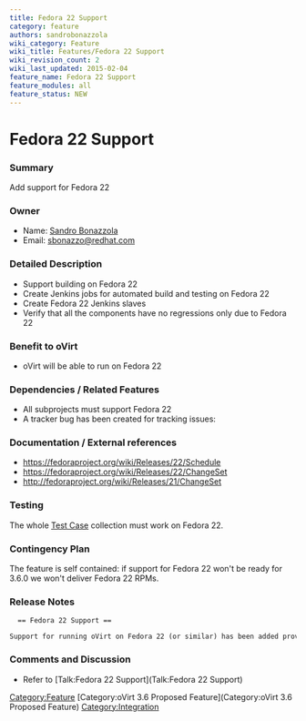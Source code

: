 ```yaml
---
title: Fedora 22 Support
category: feature
authors: sandrobonazzola
wiki_category: Feature
wiki_title: Features/Fedora 22 Support
wiki_revision_count: 2
wiki_last_updated: 2015-02-04
feature_name: Fedora 22 Support
feature_modules: all
feature_status: NEW
---
```


# Fedora 22 Support

### Summary

Add support for Fedora 22

### Owner

*   Name: [ Sandro Bonazzola](User:SandroBonazzola)
*   Email: <sbonazzo@redhat.com>

### Detailed Description

*   Support building on Fedora 22
*   Create Jenkins jobs for automated build and testing on Fedora 22
*   Create Fedora 22 Jenkins slaves
*   Verify that all the components have no regressions only due to Fedora 22

### Benefit to oVirt

*   oVirt will be able to run on Fedora 22

### Dependencies / Related Features

*   All subprojects must support Fedora 22
*   A tracker bug has been created for tracking issues:

### Documentation / External references

*   <https://fedoraproject.org/wiki/Releases/22/Schedule>
*   <https://fedoraproject.org/wiki/Releases/22/ChangeSet>
*   <http://fedoraproject.org/wiki/Releases/21/ChangeSet>

### Testing

The whole [Test Case](http://www.ovirt.org/Category:TestCase) collection must work on Fedora 22.

### Contingency Plan

The feature is self contained: if support for Fedora 22 won't be ready for 3.6.0 we won't deliver Fedora 22 RPMs.

### Release Notes

      == Fedora 22 Support ==
      Support for running oVirt on Fedora 22 (or similar) has been added providing custom packaging of JBoss Application Server 7.

### Comments and Discussion

*   Refer to [Talk:Fedora 22 Support](Talk:Fedora 22 Support)

<Category:Feature> [Category:oVirt 3.6 Proposed Feature](Category:oVirt 3.6 Proposed Feature) <Category:Integration>
